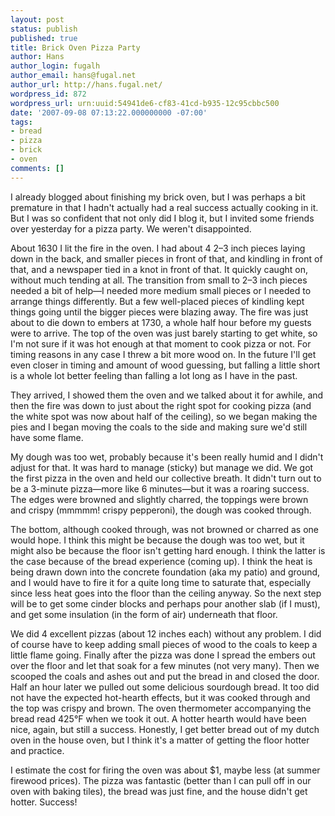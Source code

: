 ```yaml
---
layout: post
status: publish
published: true
title: Brick Oven Pizza Party
author: Hans
author_login: fugalh
author_email: hans@fugal.net
author_url: http://hans.fugal.net/
wordpress_id: 872
wordpress_url: urn:uuid:54941de6-cf83-41cd-b935-12c95cbbc500
date: '2007-09-08 07:13:22.000000000 -07:00'
tags:
- bread
- pizza
- brick
- oven
comments: []
---
```

<p>I already blogged about finishing my brick oven, but I was perhaps a bit premature in that I hadn't actually had a real success actually cooking in it. But I was so confident that not only did I blog it, but I invited some friends over yesterday for a pizza party. We weren't disappointed.</p>

<p>About 1630 I lit the fire in the oven. I had about 4 2–3 inch pieces laying down in the back, and smaller pieces in front of that, and kindling in front of that, and a newspaper tied in a knot in front of that. It quickly caught on, without much tending at all. The transition from small to 2–3 inch pieces needed a bit of help—I needed more medium small pieces or I needed to arrange things differently. But a few well-placed pieces of kindling kept things going until the bigger pieces were blazing away. The fire was just about to die down to embers at 1730, a whole half hour before my guests were to arrive. The top of the oven was just barely starting to get white, so I'm not sure if it was hot enough at that moment to cook pizza or not. For timing reasons in any case I threw a bit more wood on. In the future I'll get even closer in timing and amount of wood guessing, but falling a little short is a whole lot better feeling than falling a lot long as I have in the past.</p>

<p>They arrived, I showed them the oven and we talked about it for awhile, and then the fire was down to just about the right spot for cooking pizza (and the white spot was now about half of the ceiling), so we began making the pies and I began moving the coals to the side and making sure we'd still have some flame. </p>

<p>My dough was too wet, probably because it's been really humid and I didn't adjust for that. It was hard to manage (sticky) but manage we did. We got the first pizza in the oven and held our collective breath. It didn't turn out to be a 3-minute pizza—more like 6 minutes—but it was a roaring success. The edges were browned and slightly charred, the toppings were brown and crispy (mmmmm! crispy pepperoni), the dough was cooked through. </p>

<p>The bottom, although cooked through, was not browned or charred as one would hope. I think this might be because the dough was too wet, but it might also be because the floor isn't getting hard enough. I think the latter is the case because of the bread experience (coming up). I think the heat is being drawn down into the concrete foundation (aka my patio) and ground, and I would have to fire it for a quite long time to saturate that, especially since less heat goes into the floor than the ceiling anyway. So the next step will be to get some cinder blocks and perhaps pour another slab (if I must), and get some insulation (in the form of air) underneath that floor.</p>

<p>We did 4 excellent pizzas (about 12 inches each) without any problem. I did of course have to keep adding small pieces of wood to the coals to keep a little flame going. Finally after the pizza was done I spread the embers out over the floor and let that soak for a few minutes (not very many). Then we scooped the coals and ashes out and put the bread in and closed the door. Half an hour later we pulled out some delicious sourdough bread. It too did not have the expected hot-hearth effects, but it was cooked through and the top was crispy and brown. The oven thermometer accompanying the bread read 425°F when we took it out. A hotter hearth would have been nice, again, but still a success. Honestly, I get better bread out of my dutch oven in the house oven, but I think it's a matter of getting the floor hotter and practice. </p>

<p>I estimate the cost for firing the oven was about $1, maybe less (at summer firewood prices). The pizza was fantastic (better than I can pull off in our oven with baking tiles), the bread was just fine, and the house didn't get hotter. Success!</p>
